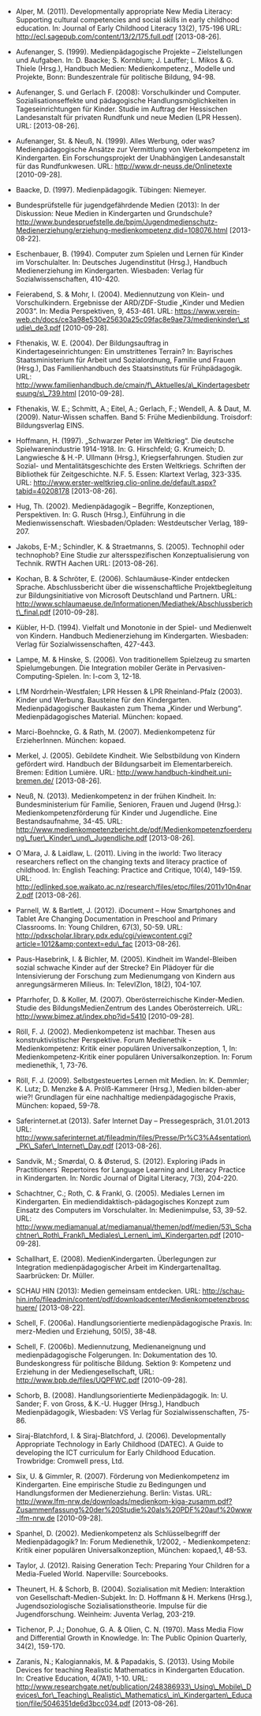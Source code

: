 <!-- filename: 99_Literatur.md -->
<!-- title: Literatur -->

- Alper, M. (2011). Developmentally appropriate New Media Literacy: Supporting cultural competencies and social skills in early childhood education. In: Journal of Early Childhood Literacy 13(2), 175-196 URL: http://ecl.sagepub.com/content/13/2/175.full.pdf \[2013-08-26].

- Aufenanger, S. (1999). Medienpädagogische Projekte – Zielstellungen und Aufgaben. In: D. Baacke; S. Kornblum; J. Lauffer; L. Mikos &amp; G. Thiele (Hrsg.), Handbuch Medien: Medienkompetenz., Modelle und Projekte, Bonn: Bundeszentrale für politische Bildung, 94-98.

- Aufenanger, S. und Gerlach F. (2008): Vorschulkinder und Computer. Sozialisationseffekte und pädagogische Handlungsmöglichkeiten in Tageseinrichtungen für Kinder. Studie im Auftrag der Hessischen Landesanstalt für privaten Rundfunk und neue Medien (LPR Hessen). URL: \[2013-08-26].

- Aufenanger, St. &amp; Neuß, N. (1999). Alles Werbung, oder was? Medienpädagogische Ansätze zur Vermittlung von Werbekompetenz im Kindergarten. Ein Forschungsprojekt der Unabhängigen Landesanstalt für das Rundfunkwesen. URL: http://www.dr-neuss.de/Onlinetexte \[2010-09-28].

- Baacke, D. (1997). Medienpädagogik. Tübingen: Niemeyer.

- Bundesprüfstelle für jugendgefährdende Medien (2013): In der Diskussion: Neue Medien in Kindergarten und Grundschule? http://www.bundespruefstelle.de/bpjm/Jugendmedienschutz-Medienerziehung/erziehung-medienkompetenz,did=108076.html \[2013-08-22].

- Eschenbauer, B. (1994). Computer zum Spielen und Lernen für Kinder im Vorschulalter. In: Deutsches Jugendinstitut (Hrsg.), Handbuch Medienerziehung im Kindergarten. Wiesbaden: Verlag für Sozialwissenschaften, 410-420.

- Feierabend, S. &amp; Mohr, I. (2004). Mediennutzung von Klein- und Vorschulkindern. Ergebnisse der ARD/ZDF-Studie „Kinder und Medien 2003“. In: Media Perspektiven, 9, 453-461. URL: https://www.verein-web.ch/docs/ce3a98e530e25630a25c09fac8e9ae73/medienkinder\_studie\_de3.pdf \[2010-09-28].

- Fthenakis, W. E. (2004). Der Bildungsauftrag in Kindertageseinrichtungen: Ein umstrittenes Terrain? In: Bayrisches Staatsministerium für Arbeit und Sozialordnung, Familie und Frauen (Hrsg.), Das Familienhandbuch des Staatsinstituts für Frühpädagogik. URL: http://www.familienhandbuch.de/cmain/f\_Aktuelles/a\_Kindertagesbetreuung/s\_739.html \[2010-09-28].

- Fthenakis, W. E.; Schmitt, A.; Eitel, A.; Gerlach, F.; Wendell, A. &amp; Daut, M. (2009). Natur-Wissen schaffen. Band 5: Frühe Medienbildung. Troisdorf: Bildungsverlag EINS.

- Hoffmann, H. (1997). „Schwarzer Peter im Weltkrieg“. Die deutsche Spielwarenindustrie 1914-1918. In: G. Hirschfeld; G. Krumeich; D. Langwiesche &amp; H.-P. Ullmann (Hrsg.), Kriegserfahrungen. Studien zur Sozial- und Mentalitätsgeschichte des Ersten Weltkriegs. Schriften der Bibliothek für Zeitgeschichte. N.F. 5. Essen: Klartext Verlag, 323-335. URL: http://www.erster-weltkrieg.clio-online.de/default.aspx?tabid=40208178 \[2013-08-26].

- Hug, Th. (2002). Medienpädagogik – Begriffe, Konzeptionen, Perspektiven. In: G. Rusch (Hrsg.), Einführung in die Medienwissenschaft. Wiesbaden/Opladen: Westdeutscher Verlag, 189-207.

- Jakobs, E-M.; Schindler, K. &amp; Straetmanns, S. (2005). Technophil oder technophob? Eine Studie zur altersspezifischen Konzeptualisierung von Technik. RWTH Aachen URL: \[2013-08-26].

- Kochan, B. &amp; Schröter, E. (2006). Schlaumäuse-Kinder entdecken Sprache. Abschlussbericht über die wissenschaftliche Projektbegleitung zur Bildungsinitiative von Microsoft Deutschland und Partnern. URL: http://www.schlaumaeuse.de/Informationen/Mediathek/Abschlussbericht\_final.pdf \[2010-09-28].

- Kübler, H-D. (1994). Vielfalt und Monotonie in der Spiel- und Medienwelt von Kindern. Handbuch Medienerziehung im Kindergarten. Wiesbaden: Verlag für Sozialwissenschaften, 427-443.

- Lampe, M. &amp; Hinske, S. (2006). Von traditionellem Spielzeug zu smarten Spielumgebungen. Die Integration mobiler Geräte in Pervasiven-Computing-Spielen. In: I-com 3, 12-18.

- LfM Nordrhein-Westfalen; LPR Hessen &amp; LPR Rheinland-Pfalz (2003). Kinder und Werbung. Bausteine für den Kindergarten. Medienpädagogischer Baukasten zum Thema „Kinder und Werbung“. Medienpädagogisches Material. München: kopaed.

- Marci-Boehncke, G. &amp; Rath, M. (2007). Medienkompetenz für ErzieherInnen. München: kopaed.

- Merkel, J. (2005). Gebildete Kindheit. Wie Selbstbildung von Kindern gefördert wird. Handbuch der Bildungsarbeit im Elementarbereich. Bremen: Edition Lumière. URL: http://www.handbuch-kindheit.uni-bremen.de/ \[2013-08-26].

- Neuß, N. (2013). Medienkompetenz in der frühen Kindheit. In: Bundesministerium für Familie, Senioren, Frauen und Jugend (Hrsg.): Medienkompetenzförderung für Kinder und Jugendliche. Eine Bestandsaufnahme, 34-45. URL: http://www.medienkompetenzbericht.de/pdf/Medienkompetenzfoerderung\_fuer\_Kinder\_und\_Jugendliche.pdf \[2013-08-26].

- O´Mara, J. &amp; Laidlaw, L. (2011). Living in the iworld: Two literacy researchers reflect on the changing texts and literacy practice of childhood. In: English Teaching: Practice and Critique, 10(4), 149-159. URL: http://edlinked.soe.waikato.ac.nz/research/files/etpc/files/2011v10n4nar2.pdf \[2013-08-26].

- Parnell, W. &amp; Bartlett, J. (2012). iDocument – How Smartphones and Tablet Are Changing Documentation in Preschool and Primary Classrooms. In: Young Children, 67(3), 50-59. URL: http://pdxscholar.library.pdx.edu/cgi/viewcontent.cgi?article=1012&amp;context=edu\_fac \[2013-08-26].

- Paus-Hasebrink, I. &amp; Bichler, M. (2005). Kindheit im Wandel-Bleiben sozial schwache Kinder auf der Strecke? Ein Plädoyer für die Intensivierung der Forschung zum Medienumgang von Kindern aus anregungsärmeren Milieus. In: TelevIZIon, 18(2), 104-107.

- Pfarrhofer, D. &amp; Koller, M. (2007). Oberösterreichische Kinder-Medien. Studie des BildungsMedienZentrum des Landes Oberösterreich. URL: http://www.bimez.at/index.php?id=5410 \[2010-09-28].

- Röll, F. J. (2002). Medienkompetenz ist machbar. Thesen aus konstruktivistischer Perspektive. Forum Medienethik - Medienkompetenz: Kritik einer populären Universalkonzeption, 1, In: Medienkompetenz-Kritik einer populären Universalkonzeption. In: Forum medienethik, 1, 73-76.

- Röll, F. J. (2009). Selbstgesteuertes Lernen mit Medien. In: K. Demmler; K. Lutz; D. Menzke &amp; A. Prölß-Kammerer (Hrsg.), Medien bilden-aber wie?! Grundlagen für eine nachhaltige medienpädagogische Praxis, München: kopaed, 59-78.

- Saferinternet.at (2013). Safer Internet Day – Pressegespräch, 31.01.2013 URL: http://www.saferinternet.at/fileadmin/files/Presse/Pr%C3%A4sentation\_PK\_Safer\_Internet\_Day.pdf \[2013-08-26].

- Sandvik, M.; Smørdal, O. &amp; Østerud, S. (2012). Exploring iPads in Practitioners´ Repertoires for Language Learning and Literacy Practice in Kindergarten. In: Nordic Journal of Digital Literacy, 7(3), 204-220.

- Schachtner, C.; Roth, C. &amp; Frankl, G. (2005). Mediales Lernen im Kindergarten. Ein mediendidaktisch-pädagogisches Konzept zum Einsatz des Computers im Vorschulalter. In: Medienimpulse, 53, 39-52. URL: http://www.mediamanual.at/mediamanual/themen/pdf/medien/53\_Schachtner\_Roth\_Frankl\_Mediales\_Lernen\_im\_Kindergarten.pdf \[2010-09-28].

- Schallhart, E. (2008). MedienKindergarten. Überlegungen zur Integration medienpädagogischer Arbeit im Kindergartenalltag. Saarbrücken: Dr. Müller.

- SCHAU HIN (2013): Medien gemeinsam entdecken. URL: http://schau-hin.info/fileadmin/content/pdf/downloadcenter/Medienkompetenzbroschuere/ \[2013-08-22].

- Schell, F. (2006a). Handlungsorientierte medienpädagogische Praxis. In: merz-Medien und Erziehung, 50(5), 38-48.

- Schell, F. (2006b). Mediennutzung, Medienaneignung und medienpädagogische Folgerungen. In: Dokumentation des 10. Bundeskongress für politische Bildung. Sektion 9: Kompetenz und Erziehung in der Mediengesellschaft, URL: http://www.bpb.de/files/UQPFWC.pdf \[2010-09-28].

- Schorb, B. (2008). Handlungsorientierte Medienpädagogik. In: U. Sander; F. von Gross, &amp; K.-U. Hugger (Hrsg.), Handbuch Medienpädagogik, Wiesbaden: VS Verlag für Sozialwissenschaften, 75-86.

- Siraj-Blatchford, I. &amp; Siraj-Blatchford, J. (2006). Developmentally Appropriate Technology in Early Childhood (DATEC). A Guide to developing the ICT curriculum for Early Childhood Education. Trowbridge: Cromwell press, Ltd.

- Six, U. &amp; Gimmler, R. (2007). Förderung von Medienkompetenz im Kindergarten. Eine empirische Studie zu Bedingungen und Handlungsformen der Medienerziehung. Berlin: Vistas. URL: http://www.lfm-nrw.de/downloads/medienkom-kiga-zusamm.pdf?Zusammenfassung%20der%20Studie%20als%20PDF%20auf%20www-lfm-nrw.de \[2010-09-28].

- Spanhel, D. (2002). Medienkompetenz als Schlüsselbegriff der Medienpädagogik? In: Forum Medienethik, 1/2002, - Medienkompetenz: Kritik einer populären Universalkonzeption, München: kopaed,1, 48-53.

- Taylor, J. (2012). Raising Generation Tech: Preparing Your Children for a Media-Fueled World. Naperville: Sourcebooks.

- Theunert, H. &amp; Schorb, B. (2004). Sozialisation mit Medien: Interaktion von Gesellschaft-Medien-Subjekt. In: D. Hoffmann &amp; H. Merkens (Hrsg.), Jugendsoziologische Sozialisationstheorie. Impulse für die Jugendforschung. Weinheim: Juventa Verlag, 203-219.

- Tichenor, P. J.; Donohue, G. A. &amp; Olien, C. N. (1970). Mass Media Flow and Differential Growth in Knowledge. In: The Public Opinion Quarterly, 34(2), 159-170.

- Zaranis, N.; Kalogiannakis, M. &amp; Papadakis, S. (2013). Using Mobile Devices for teaching Realistic Mathematics in Kindergarten Education. In: Creative Education, 4(7A1), 1-10. URL: http://www.researchgate.net/publication/248386933\_Using\_Mobile\_Devices\_for\_Teaching\_Realistic\_Mathematics\_in\_Kindergarten\_Education/file/5046351de6d3bcc034.pdf \[2013-08-26].
